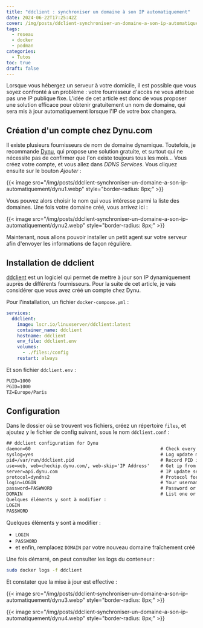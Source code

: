 ```yaml
---
title: "ddclient : synchroniser un domaine à son IP automatiquement"
date: 2024-06-22T17:25:42Z
cover: /img/posts/ddclient-synchroniser-un-domaine-a-son-ip-automatiquement/cover.webp
tags:
  - reseau
  - docker
  - podman
categories:
  - Tutos
toc: true
draft: false
---
```


Lorsque vous hébergez un serveur à votre domicile, il est possible que vous soyez confronté à un problème : votre fournisseur d'accès ne vous attribue pas une IP publique fixe.
L'idée de cet article est donc de vous proposer une solution efficace pour obtenir gratuitement un nom de domaine, qui sera mis à jour automatiquement lorsque l'IP de votre box changera.

## Création d'un compte chez Dynu.com

Il existe plusieurs fournisseurs de nom de domaine dynamique. Toutefois, je recommande [Dynu](https://www.dynu.com/fr-FR/), qui propose une solution gratuite, et surtout qui ne nécessite pas de confirmer que l'on existe toujours tous les mois...
Vous créez votre compte, et vous allez dans *DDNS Services*. Vous cliquez ensuite sur le bouton *Ajouter* :

{{< image src="/img/posts/ddclient-synchroniser-un-domaine-a-son-ip-automatiquement/dynu1.webp" style="border-radius: 8px;" >}}

Vous pouvez alors choisir le nom qui vous intéresse parmi la liste des domaines. Une fois votre domaine créé, vous arrivez ici :

{{< image src="/img/posts/ddclient-synchroniser-un-domaine-a-son-ip-automatiquement/dynu2.webp" style="border-radius: 8px;" >}}

Maintenant, nous allons pouvoir installer un petit agent sur votre serveur afin d'envoyer les informations de façon régulière.

## Installation de ddclient

[ddclient](https://ddclient.net/) est un logiciel qui permet de mettre à jour son IP dynamiquement auprès de différents fournisseurs. Pour la suite de cet article, je vais considérer que vous avez créé un compte chez Dynu.

Pour l'installation, un fichier `docker-compose.yml` :

```yml
services:
  ddclient:
    image: lscr.io/linuxserver/ddclient:latest
    container_name: ddclient
    hostname: ddclient
    env_file: ddclient.env
    volumes:
      - ./files:/config
    restart: always
```

Et son fichier `ddclient.env` :

```txt
PUID=1000
PGID=1000
TZ=Europe/Paris
```

## Configuration

Dans le dossier où se trouvent vos fichiers, créez un répertoire `files`, et ajoutez y le fichier de config suivant, sous le nom `ddclient.conf` :

```txt
## ddclient configuration for Dynu
daemon=60                                                # Check every 60 seconds.
syslog=yes                                               # Log update msgs to syslog.
pid=/var/run/ddclient.pid                                # Record PID in file.
use=web, web=checkip.dynu.com/, web-skip='IP Address'    # Get ip from server.
server=api.dynu.com                                      # IP update server.
protocol=dyndns2                                         # Protocol for ddclient
login=LOGIN                                              # Your username.
password=PASWWORD                                        # Password or MD5/SHA256 of password.
DOMAIN                                                   # List one or more hostnames one on each line.
Quelques éléments y sont à modifier :
LOGIN
PASSWORD
```

Quelques éléments y sont à modifier :
- `LOGIN`
- `PASSWORD`
- et enfin, remplacez `DOMAIN` par votre nouveau domaine fraîchement créé

Une fois démarré, on peut consulter les logs du conteneur :

```bash
sudo docker logs -f ddclient
```

Et constater que la mise à jour est effective :

{{< image src="/img/posts/ddclient-synchroniser-un-domaine-a-son-ip-automatiquement/dynu3.webp" style="border-radius: 8px;" >}}

{{< image src="/img/posts/ddclient-synchroniser-un-domaine-a-son-ip-automatiquement/dynu4.webp" style="border-radius: 8px;" >}}
